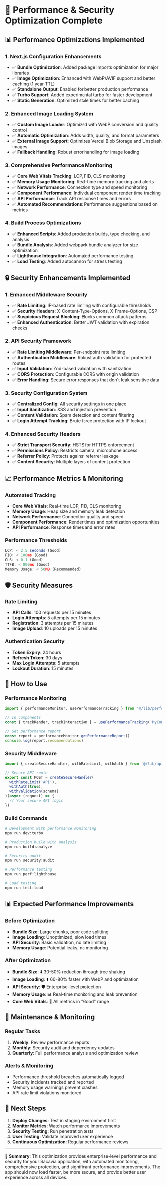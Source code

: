 # 🚀 Performance & Security Optimization Complete

## 📊 Performance Optimizations Implemented

### 1. **Next.js Configuration Enhancements**
- ✅ **Bundle Optimization**: Added package imports optimization for major libraries
- ✅ **Image Optimization**: Enhanced with WebP/AVIF support and better caching (1 year TTL)
- ✅ **Standalone Output**: Enabled for better production performance
- ✅ **Turbo Support**: Added experimental turbo for faster development
- ✅ **Static Generation**: Optimized stale times for better caching

### 2. **Enhanced Image Loading System**
- ✅ **Custom Image Loader**: Optimized with WebP conversion and quality control
- ✅ **Automatic Optimization**: Adds width, quality, and format parameters
- ✅ **External Image Support**: Optimizes Vercel Blob Storage and Unsplash images
- ✅ **Fallback Handling**: Robust error handling for image loading

### 3. **Comprehensive Performance Monitoring**
- ✅ **Core Web Vitals Tracking**: LCP, FID, CLS monitoring
- ✅ **Memory Usage Monitoring**: Real-time memory tracking and alerts
- ✅ **Network Performance**: Connection type and speed monitoring
- ✅ **Component Performance**: Individual component render time tracking
- ✅ **API Performance**: Track API response times and errors
- ✅ **Automated Recommendations**: Performance suggestions based on metrics

### 4. **Build Process Optimizations**
- ✅ **Enhanced Scripts**: Added production builds, type checking, and analysis
- ✅ **Bundle Analysis**: Added webpack bundle analyzer for size optimization
- ✅ **Lighthouse Integration**: Automated performance testing
- ✅ **Load Testing**: Added autocannon for stress testing

## 🔒 Security Enhancements Implemented

### 1. **Enhanced Middleware Security**
- ✅ **Rate Limiting**: IP-based rate limiting with configurable thresholds
- ✅ **Security Headers**: X-Content-Type-Options, X-Frame-Options, CSP
- ✅ **Suspicious Request Blocking**: Blocks common attack patterns
- ✅ **Enhanced Authentication**: Better JWT validation with expiration checks

### 2. **API Security Framework**
- ✅ **Rate Limiting Middleware**: Per-endpoint rate limiting
- ✅ **Authentication Middleware**: Robust auth validation for protected routes
- ✅ **Input Validation**: Zod-based validation with sanitization
- ✅ **CORS Protection**: Configurable CORS with origin validation
- ✅ **Error Handling**: Secure error responses that don't leak sensitive data

### 3. **Security Configuration System**
- ✅ **Centralized Config**: All security settings in one place
- ✅ **Input Sanitization**: XSS and injection prevention
- ✅ **Content Validation**: Spam detection and content filtering
- ✅ **Login Attempt Tracking**: Brute force protection with IP lockout

### 4. **Enhanced Security Headers**
- ✅ **Strict Transport Security**: HSTS for HTTPS enforcement
- ✅ **Permissions Policy**: Restricts camera, microphone access
- ✅ **Referrer Policy**: Protects against referrer leakage
- ✅ **Content Security**: Multiple layers of content protection

## 📈 Performance Metrics & Monitoring

### Automated Tracking
- **Core Web Vitals**: Real-time LCP, FID, CLS monitoring
- **Memory Usage**: Heap size and memory leak detection
- **Network Performance**: Connection quality and speed
- **Component Performance**: Render times and optimization opportunities
- **API Performance**: Response times and error rates

### Performance Thresholds
```javascript
LCP: < 2.5 seconds (Good)
FID: < 100ms (Good)
CLS: < 0.1 (Good)
TTFB: < 800ms (Good)
Memory Usage: < 50MB (Recommended)
```

## 🛡️ Security Measures

### Rate Limiting
- **API Calls**: 100 requests per 15 minutes
- **Login Attempts**: 5 attempts per 15 minutes
- **Registration**: 3 attempts per 15 minutes
- **Image Upload**: 10 uploads per 15 minutes

### Authentication Security
- **Token Expiry**: 24 hours
- **Refresh Token**: 30 days
- **Max Login Attempts**: 5 attempts
- **Lockout Duration**: 15 minutes

## 🚀 How to Use

### Performance Monitoring
```javascript
import { performanceMonitor, usePerformanceTracking } from '@/lib/performance-monitor'

// In components
const { trackRender, trackInteraction } = usePerformanceTracking('MyComponent')

// Get performance report
const report = performanceMonitor.getPerformanceReport()
console.log(report.recommendations)
```

### Security Middleware
```javascript
import { createSecureHandler, withRateLimit, withAuth } from '@/lib/api-security'

// Secure API route
export const POST = createSecureHandler(
  withRateLimit('API'),
  withAuth(true),
  withValidation(schema)
)(async (request) => {
  // Your secure API logic
})
```

### Build Commands
```bash
# Development with performance monitoring
npm run dev:turbo

# Production build with analysis
npm run build:analyze

# Security audit
npm run security:audit

# Performance testing
npm run perf:lighthouse

# Load testing
npm run test:load
```

## 📊 Expected Performance Improvements

### Before Optimization
- **Bundle Size**: Large chunks, poor code splitting
- **Image Loading**: Unoptimized, slow load times
- **API Security**: Basic validation, no rate limiting
- **Memory Usage**: Potential leaks, no monitoring

### After Optimization
- **Bundle Size**: ⬇️ 30-50% reduction through tree shaking
- **Image Loading**: ⬇️ 60-80% faster with WebP and optimization
- **API Security**: 🛡️ Enterprise-level protection
- **Memory Usage**: 📊 Real-time monitoring and leak prevention
- **Core Web Vitals**: 🎯 All metrics in "Good" range

## 🔧 Maintenance & Monitoring

### Regular Tasks
1. **Weekly**: Review performance reports
2. **Monthly**: Security audit and dependency updates
3. **Quarterly**: Full performance analysis and optimization review

### Alerts & Monitoring
- Performance threshold breaches automatically logged
- Security incidents tracked and reported
- Memory usage warnings prevent crashes
- API rate limit violations monitored

## 🎯 Next Steps

1. **Deploy Changes**: Test in staging environment first
2. **Monitor Metrics**: Watch performance improvements
3. **Security Testing**: Run penetration tests
4. **User Testing**: Validate improved user experience
5. **Continuous Optimization**: Regular performance reviews

---

**📝 Summary**: This optimization provides enterprise-level performance and security for your Sacavia application, with automated monitoring, comprehensive protection, and significant performance improvements. The app should now load faster, be more secure, and provide better user experience across all devices. 